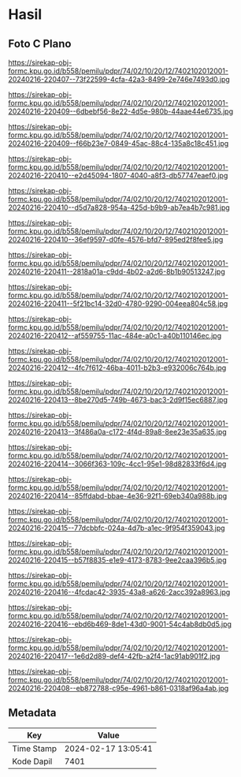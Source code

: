 # Hasil

## Foto C Plano

https://sirekap-obj-formc.kpu.go.id/b558/pemilu/pdpr/74/02/10/20/12/7402102012001-20240216-220407--73f22599-4cfa-42a3-8499-2e746e7493d0.jpg

https://sirekap-obj-formc.kpu.go.id/b558/pemilu/pdpr/74/02/10/20/12/7402102012001-20240216-220409--6dbebf56-8e22-4d5e-980b-44aae44e6735.jpg

https://sirekap-obj-formc.kpu.go.id/b558/pemilu/pdpr/74/02/10/20/12/7402102012001-20240216-220409--f66b23e7-0849-45ac-88c4-135a8c18c451.jpg

https://sirekap-obj-formc.kpu.go.id/b558/pemilu/pdpr/74/02/10/20/12/7402102012001-20240216-220410--e2d45094-1807-4040-a8f3-db57747eaef0.jpg

https://sirekap-obj-formc.kpu.go.id/b558/pemilu/pdpr/74/02/10/20/12/7402102012001-20240216-220410--d5d7a828-954a-425d-b9b9-ab7ea4b7c981.jpg

https://sirekap-obj-formc.kpu.go.id/b558/pemilu/pdpr/74/02/10/20/12/7402102012001-20240216-220410--36ef9597-d0fe-4576-bfd7-895ed2f8fee5.jpg

https://sirekap-obj-formc.kpu.go.id/b558/pemilu/pdpr/74/02/10/20/12/7402102012001-20240216-220411--2818a01a-c9dd-4b02-a2d6-8b1b90513247.jpg

https://sirekap-obj-formc.kpu.go.id/b558/pemilu/pdpr/74/02/10/20/12/7402102012001-20240216-220411--5f21bc14-32d0-4780-9290-004eea804c58.jpg

https://sirekap-obj-formc.kpu.go.id/b558/pemilu/pdpr/74/02/10/20/12/7402102012001-20240216-220412--af559755-11ac-484e-a0c1-a40b110146ec.jpg

https://sirekap-obj-formc.kpu.go.id/b558/pemilu/pdpr/74/02/10/20/12/7402102012001-20240216-220412--4fc7f612-46ba-4011-b2b3-e932006c764b.jpg

https://sirekap-obj-formc.kpu.go.id/b558/pemilu/pdpr/74/02/10/20/12/7402102012001-20240216-220413--8be270d5-749b-4673-bac3-2d9f15ec6887.jpg

https://sirekap-obj-formc.kpu.go.id/b558/pemilu/pdpr/74/02/10/20/12/7402102012001-20240216-220413--3f486a0a-c172-4f4d-89a8-8ee23e35a635.jpg

https://sirekap-obj-formc.kpu.go.id/b558/pemilu/pdpr/74/02/10/20/12/7402102012001-20240216-220414--3066f363-109c-4cc1-95e1-98d82833f6d4.jpg

https://sirekap-obj-formc.kpu.go.id/b558/pemilu/pdpr/74/02/10/20/12/7402102012001-20240216-220414--85ffdabd-bbae-4e36-92f1-69eb340a988b.jpg

https://sirekap-obj-formc.kpu.go.id/b558/pemilu/pdpr/74/02/10/20/12/7402102012001-20240216-220415--77dcbbfc-024a-4d7b-a1ec-9f954f359043.jpg

https://sirekap-obj-formc.kpu.go.id/b558/pemilu/pdpr/74/02/10/20/12/7402102012001-20240216-220415--b57f8835-e1e9-4173-8783-9ee2caa396b5.jpg

https://sirekap-obj-formc.kpu.go.id/b558/pemilu/pdpr/74/02/10/20/12/7402102012001-20240216-220416--4fcdac42-3935-43a8-a626-2acc392a8963.jpg

https://sirekap-obj-formc.kpu.go.id/b558/pemilu/pdpr/74/02/10/20/12/7402102012001-20240216-220416--ebd6b469-8de1-43d0-9001-54c4ab8db0d5.jpg

https://sirekap-obj-formc.kpu.go.id/b558/pemilu/pdpr/74/02/10/20/12/7402102012001-20240216-220417--1e6d2d89-def4-42fb-a2f4-1ac91ab901f2.jpg

https://sirekap-obj-formc.kpu.go.id/b558/pemilu/pdpr/74/02/10/20/12/7402102012001-20240216-220408--eb872788-c95e-4961-b861-0318af96a4ab.jpg


## Metadata

| Key        | Value               |
| ---------- | ------------------- |
| Time Stamp | 2024-02-17 13:05:41 |
| Kode Dapil | 7401                |



